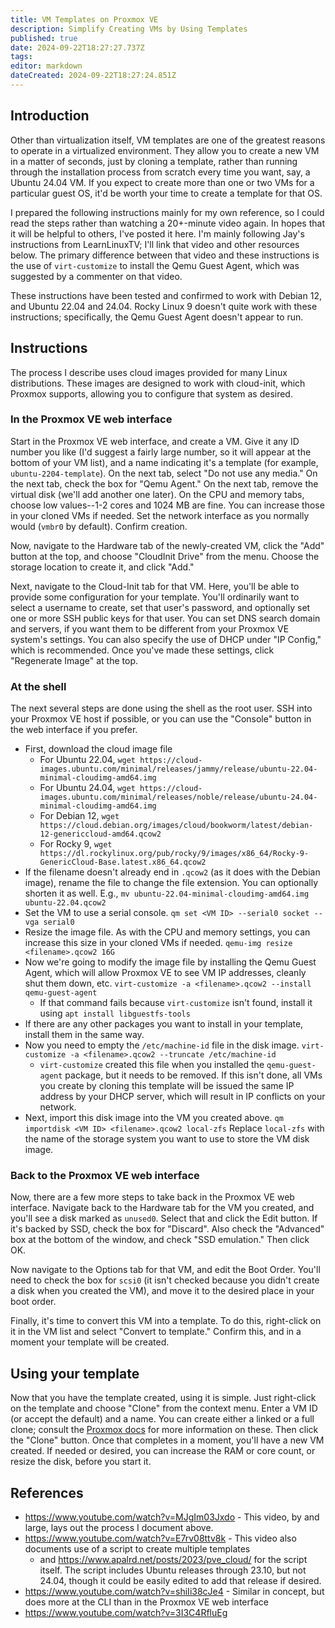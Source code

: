 ```yaml
---
title: VM Templates on Proxmox VE
description: Simplify Creating VMs by Using Templates
published: true
date: 2024-09-22T18:27:27.737Z
tags: 
editor: markdown
dateCreated: 2024-09-22T18:27:24.851Z
---
```


## Introduction
Other than virtualization itself, VM templates are one of the greatest reasons to operate in a virtualized environment.  They allow you to create a new VM in a matter of seconds, just by cloning a template, rather than running through the installation process from scratch every time you want, say, a Ubuntu 24.04 VM.  If you expect to create more than one or two VMs for a particular guest OS, it'd be worth your time to create a template for that OS.

I prepared the following instructions mainly for my own reference, so I could read the steps rather than watching a 20+-minute video again.  In hopes that it will be helpful to others, I've posted it here.  I'm mainly following Jay's instructions from LearnLinuxTV; I'll link that video and other resources below.  The primary difference between that video and these instructions is the use of `virt-customize` to install the Qemu Guest Agent, which was suggested by a commenter on that video.

These instructions have been tested and confirmed to work with Debian 12, and Ubuntu 22.04 and 24.04.  Rocky Linux 9 doesn't quite work with these instructions; specifically, the Qemu Guest Agent doesn't appear to run.

## Instructions
The process I describe uses cloud images provided for many Linux distributions.  These images are designed to work with cloud-init, which Proxmox supports, allowing you to configure that system as desired.

### In the Proxmox VE web interface
Start in the Proxmox VE web interface, and create a VM.  Give it any ID number you like (I'd suggest a fairly large number, so it will appear at the bottom of your VM list), and a name indicating it's a template (for example, `ubuntu-2204-template`).  On the next tab, select "Do not use any media."  On the next tab, check the box for "Qemu Agent." On the next tab, remove the virtual disk (we'll add another one later).  On the CPU and memory tabs, choose low values--1-2 cores and 1024 MB are fine.  You can increase those in your cloned VMs if needed.  Set the network interface as you normally would (`vmbr0` by default).  Confirm creation.

Now, navigate to the Hardware tab of the newly-created VM, click the "Add" button at the top, and choose "CloudInit Drive" from the menu.  Choose the storage location to create it, and click "Add."

Next, navigate to the Cloud-Init tab for that VM.  Here, you'll be able to provide some configuration for your template.  You'll ordinarily want to select a username to create, set that user's password, and optionally set one or more SSH public keys for that user.  You can set DNS search domain and servers, if you want them to be different from your Proxmox VE system's settings.  You can also specify the use of DHCP under "IP Config," which is recommended.  Once you've made these settings, click "Regenerate Image" at the top.

### At the shell
The next several steps are done using the shell as the root user.  SSH into your Proxmox VE host if possible, or you can use the "Console" button in the web interface if you prefer.

* First, download the cloud image file
  * For Ubuntu 22.04, `wget https://cloud-images.ubuntu.com/minimal/releases/jammy/release/ubuntu-22.04-minimal-cloudimg-amd64.img`
  * For Ubuntu 24.04, `wget https://cloud-images.ubuntu.com/minimal/releases/noble/release/ubuntu-24.04-minimal-cloudimg-amd64.img`
  * For Debian 12, `wget https://cloud.debian.org/images/cloud/bookworm/latest/debian-12-genericcloud-amd64.qcow2`
  * For Rocky 9, `wget https://dl.rockylinux.org/pub/rocky/9/images/x86_64/Rocky-9-GenericCloud-Base.latest.x86_64.qcow2`
* If the filename doesn't already end in `.qcow2` (as it does with the Debian image), rename the file to change the file extension.  You can optionally shorten it as well.  E.g., `mv ubuntu-22.04-minimal-cloudimg-amd64.img ubuntu-22.04.qcow2`
* Set the VM to use a serial console.  `qm set <VM ID> --serial0 socket --vga serial0`
* Resize the image file.  As with the CPU and memory settings, you can increase this size in your cloned VMs if needed.  `qemu-img resize <filename>.qcow2 16G`
* Now we're going to modify the image file by installing the Qemu Guest Agent, which will allow Proxmox VE to see VM IP addresses, cleanly shut them down, etc.  `virt-customize -a <filename>.qcow2 --install qemu-guest-agent`
  * If that command fails because `virt-customize` isn't found, install it using  `apt install libguestfs-tools`
* If there are any other packages you want to install in your template, install them in the same way.
* Now you need to empty the `/etc/machine-id` file in the disk image.   `virt-customize -a <filename>.qcow2 --truncate /etc/machine-id`
  * `virt-customize` created this file when you installed the `qemu-guest-agent` package, but it needs to be removed.  If this isn't done, all VMs you create by cloning this template will be issued the same IP address by your DHCP server, which will result in IP conflicts on your network.
* Next, import this disk image into the VM you created above.  `qm importdisk <VM ID> <filename>.qcow2 local-zfs`  Replace `local-zfs` with the name of the storage system you want to use to store the VM disk image.

### Back to the Proxmox VE web interface
Now, there are a few more steps to take back in the Proxmox VE web interface.  Navigate back to the Hardware tab for the VM you created, and you'll see a disk marked as `unused0`.  Select that and click the Edit button.  If it's backed by SSD, check the box for "Discard".  Also check the "Advanced" box at the bottom of the window, and check "SSD emulation."  Then click OK.

Now navigate to the Options tab for that VM, and edit the Boot Order.  You'll need to check the box for `scsi0` (it isn't checked because you didn't create a disk when you created the VM), and move it to the desired place in your boot order.

Finally, it's time to convert this VM into a template.  To do this, right-click on it in the VM list and select "Convert to template."  Confirm this, and in a moment your template will be created.

## Using your template
Now that you have the template created, using it is simple.  Just right-click on the template and choose "Clone" from the context menu.  Enter a VM ID (or accept the default) and a name.  You can create either a linked or a full clone; consult the [Proxmox docs](https://pve.proxmox.com/wiki/VM_Templates_and_Clones) for more information on these.  Then click the "Clone" button.  Once that completes in a moment, you'll have a new VM created.  If needed or desired, you can increase the RAM or core count, or resize the disk, before you start it.
## References
* https://www.youtube.com/watch?v=MJgIm03Jxdo - This video, by and large, lays out the process I document above.
* https://www.youtube.com/watch?v=E7rv08ttv8k - This video also documents use of a script to create multiple templates
  * and https://www.apalrd.net/posts/2023/pve_cloud/ for the script itself.  The script includes Ubuntu releases through 23.10, but not 24.04, though it could be easily edited to add that release if desired.
* https://www.youtube.com/watch?v=shiIi38cJe4 - Similar in concept, but does more at the CLI than in the Proxmox VE web interface
* https://www.youtube.com/watch?v=3I3C4RfluEg
